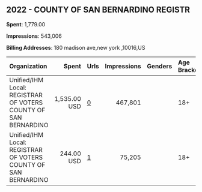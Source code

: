 ## 2022 - COUNTY OF SAN BERNARDINO REGISTR 
**Spent**: 1,779.00

**Impressions**: 543,006

**Billing Addresses**: 180 madison ave,new york ,10016,US

|Organization|Spent|Urls|Impressions|Genders|Age Brackets|Country Codes|
|:---|---:|:---|---:|:---|:---|:---|
|Unified/IHM Local: REGISTRAR OF VOTERS COUNTY OF SAN BERNARDINO|1,535.00 USD|[0](https://www.snap.com/political-ads/asset/a2f9fd5aac639c90cabd39075a38508c266de6a73d7cfffa83cce78512ed7724?mediaType=jpg)|467,801||18+|united states|
|Unified/IHM Local: REGISTRAR OF VOTERS COUNTY OF SAN BERNARDINO|244.00 USD|[1](https://www.snap.com/political-ads/asset/a2f9fd5aac639c90cabd39075a38508c266de6a73d7cfffa83cce78512ed7724?mediaType=jpg)|75,205||18+|united states|
